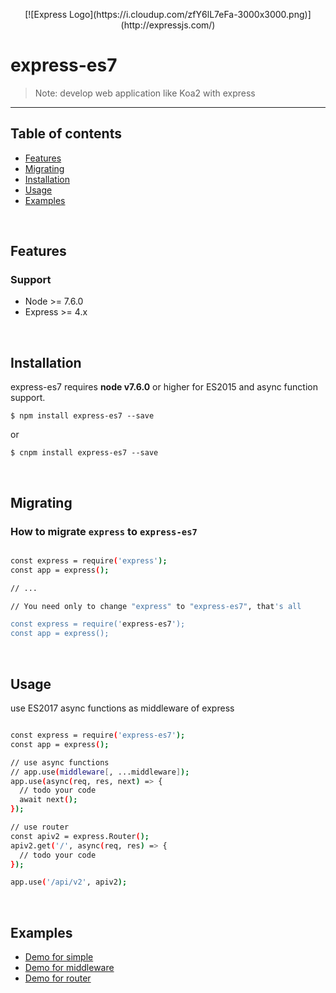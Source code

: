 <p align="center">
  [![Express Logo](https://i.cloudup.com/zfY6lL7eFa-3000x3000.png)](http://expressjs.com/)
</p>

<p align="center">
  <!--
  <a title="CII Best Practices" href="https://bestpractices.coreinfrastructure.org/projects/29"><img src="https://bestpractices.coreinfrastructure.org/projects/29/badge"></a>
  -->
</p>

# express-es7

> Note: develop web application like Koa2 with express

---

## Table of contents

  - [Features](#features)
  - [Migrating](#migrating)
  - [Installation](#installation)
  - [Usage](#usage)
  - [Examples](#examples)

<br/>

## Features

### Support
  * Node >= 7.6.0
  * Express >= 4.x

<br/>

## Installation

express-es7 requires __node v7.6.0__ or higher for ES2015 and async function support.

```
$ npm install express-es7 --save
```
or
```
$ cnpm install express-es7 --save
```

<br/>

## Migrating

### How to migrate `express` to `express-es7`

```bash

const express = require('express');
const app = express();

// ...

// You need only to change "express" to "express-es7", that's all

const express = require('express-es7');
const app = express();

```

<br/>

## Usage

use ES2017 async functions as middleware of express

```bash

const express = require('express-es7');
const app = express();

// use async functions
// app.use(middleware[, ...middleware]);
app.use(async(req, res, next) => {
  // todo your code
  await next();
});

// use router
const apiv2 = express.Router();
apiv2.get('/', async(req, res) => {
  // todo your code
});

app.use('/api/v2', apiv2);

```

<br/>

## Examples
  - [Demo for simple](examples/base)
  - [Demo for middleware](examples/middleware)
  - [Demo for router](examples/router)
